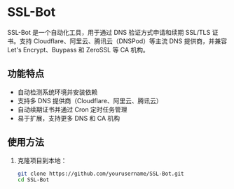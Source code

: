 # SSL-Bot

SSL-Bot 是一个自动化工具，用于通过 DNS 验证方式申请和续期 SSL/TLS 证书。支持 Cloudflare、阿里云、腾讯云（DNSPod）等主流 DNS 提供商，并兼容 Let's Encrypt、Buypass 和 ZeroSSL 等 CA 机构。

## 功能特点
- 自动检测系统环境并安装依赖
- 支持多 DNS 提供商（Cloudflare、阿里云、腾讯云）
- 自动续期证书并通过 Cron 定时任务管理
- 易于扩展，支持更多 DNS 和 CA 机构

## 使用方法
1. 克隆项目到本地：
   ```bash
   git clone https://github.com/yourusername/SSL-Bot.git
   cd SSL-Bot
